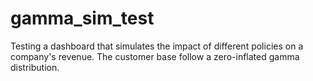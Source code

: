 # gamma_sim_test
Testing a dashboard that simulates the impact of different policies on a company's revenue. The customer base follow a zero-inflated gamma distribution.